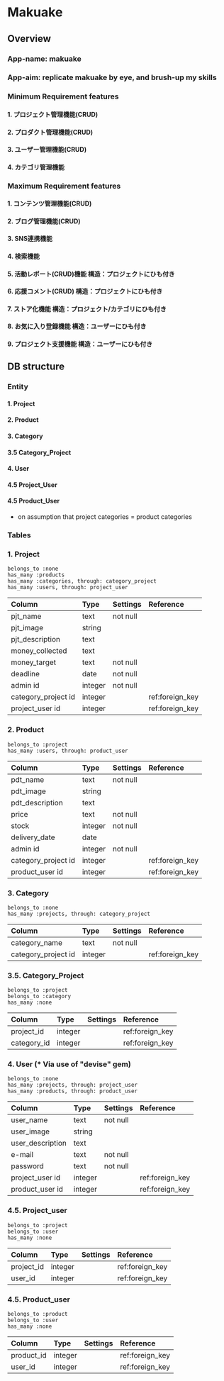 # Makuake 

## Overview
### App-name: makuake
### App-aim:  replicate makuake by eye, and brush-up my skills  


### Minimum Requirement features
#### 1. プロジェクト管理機能(CRUD)
#### 2. プロダクト管理機能(CRUD)
#### 3. ユーザー管理機能(CRUD)
#### 4. カテゴリ管理機能 

### Maximum Requirement features
#### 1. コンテンツ管理機能(CRUD)
#### 2. ブログ管理機能(CRUD)
#### 3. SNS連携機能
#### 4. 検索機能
#### 5. 活動レポート(CRUD)機能  構造：プロジェクトにひも付き
#### 6. 応援コメント(CRUD)     構造：プロジェクトにひも付き
#### 7. ストア化機能           構造：プロジェクト/カテゴリにひも付き
#### 8. お気に入り登録機能      構造：ユーザーにひも付き
#### 9. プロジェクト支援機能    構造：ユーザーにひも付き  


## DB structure 

### Entity
#### 1.  Project
#### 2.  Product
#### 3.  Category
#### 3.5 Category_Project
#### 4.  User
#### 4.5 Project_User
#### 4.5 Product_User
 * on assumption that project categories = product categories 

### Tables
  ### 1. Project
    belongs_to :none
    has_many :products
    has_many :categories, through: category_project
    has_many :users, through: project_user
   | Column                 | Type        | Settings        | Reference       |
   |:--|:--|:--|:--|
   | pjt_name               |        text |         not null|                 |
   | pjt_image              |      string |                 |                 |
   | pjt_description        |        text |                 |                 |
   | money_collected        |        text |                 |                 |
   | money_target           |        text |         not null|                 |
   | deadline               |        date |         not null|                 |
   | admin id               |     integer |         not null|                 |
   | category_project id    |     integer |                 |  ref:foreign_key|
   | project_user id        |     integer |                 |  ref:foreign_key| 

  ### 2. Product
    belongs_to :project
    has_many :users, through: product_user
   | Column                 | Type        | Settings        | Reference       |
   |:--|:--|:--|:--|
   | pdt_name               |        text |         not null|                 |
   | pdt_image              |      string |                 |                 |
   | pdt_description        |        text |                 |                 |
   | price                  |        text |         not null|                 |
   | stock                  |     integer |         not null|                 |
   | delivery_date          |        date |                 |                 |
   | admin id               |     integer |         not null|                 |
   | category_project id    |     integer |                 |  ref:foreign_key|
   | product_user id        |     integer |                 |  ref:foreign_key| 

  ### 3. Category
    belongs_to :none
    has_many :projects, through: category_project
   | Column                 | Type        | Settings        | Reference       |
   |:--|:--|:--|:--|
   | category_name          |        text |         not null|                 |
   | category_project id    |     integer |                 |  ref:foreign_key| 

  ### 3.5. Category_Project
    belongs_to :project
    belongs_to :category
    has_many :none
   | Column                 | Type        | Settings        | Reference       |
   |:--|:--|:--|:--|
   | project_id             |     integer |                 |  ref:foreign_key|
   | category_id            |     integer |                 |  ref:foreign_key| 

  ### 4. User (* Via use of "devise" gem)
    belongs_to :none
    has_many :projects, through: project_user
    has_many :products, through: product_user
   | Column                 | Type        | Settings        | Reference       |
   |:--|:--|:--|:--|
   | user_name              |        text |         not null|                 |
   | user_image             |      string |                 |                 |
   | user_description       |        text |                 |                 |
   | e-mail                 |        text |         not null|                 |
   | password               |        text |         not null|                 |
   | project_user id        |     integer |                 |  ref:foreign_key|
   | product_user id        |     integer |                 |  ref:foreign_key| 

  ### 4.5. Project_user
    belongs_to :project
    belongs_to :user
    has_many :none
   | Column                 | Type        | Settings        | Reference       |
   |:--|:--|:--|:--|
   | project_id             |     integer |                 |  ref:foreign_key|
   | user_id                |     integer |                 |  ref:foreign_key| 

  ### 4.5. Product_user
    belongs_to :product
    belongs_to :user
    has_many :none
   | Column                 | Type        | Settings        | Reference       |
   |:--|:--|:--|:--|
   | product_id             |     integer |                 |  ref:foreign_key|
   | user_id                |     integer |                 |  ref:foreign_key| 
